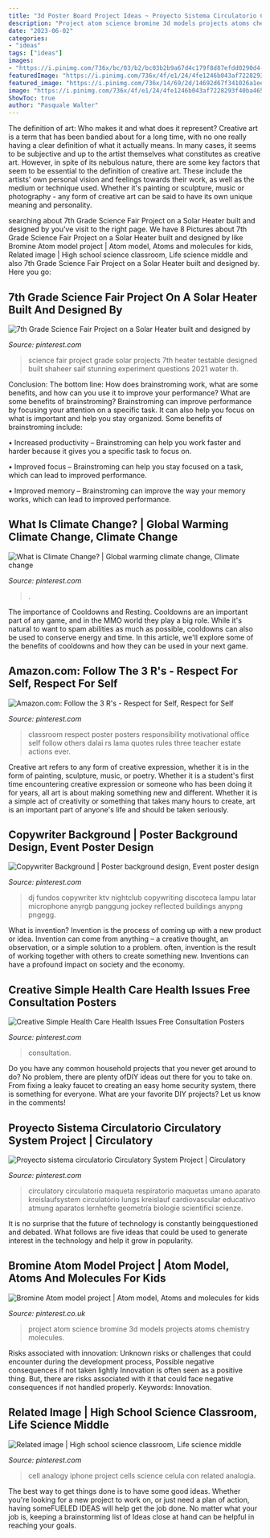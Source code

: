 ```yaml
---
title: "3d Poster Board Project Ideas ~ Proyecto Sistema Circulatorio Circulatory System Project"
description: "Project atom science bromine 3d models projects atoms chemistry molecules"
date: "2023-06-02"
categories:
- "ideas"
tags: ["ideas"]
images:
- "https://i.pinimg.com/736x/bc/03/b2/bc03b2b9a67d4c179f8d87efdd0290d4--classroom-motivational-posters-classroom-posters.jpg"
featuredImage: "https://i.pinimg.com/736x/4f/e1/24/4fe1246b043af7228293f40ba4650435.jpg"
featured_image: "https://i.pinimg.com/736x/14/69/2d/14692d67f341026a1ee262fad04026c3.jpg"
image: "https://i.pinimg.com/736x/4f/e1/24/4fe1246b043af7228293f40ba4650435.jpg"
ShowToc: true
author: "Pasquale Walter"
---
```



The definition of art: Who makes it and what does it represent?
Creative art is a term that has been bandied about for a long time, with no one really having a clear definition of what it actually means. In many cases, it seems to be subjective and up to the artist themselves what constitutes as creative art. However, in spite of its nebulous nature, there are some key factors that seem to be essential to the definition of creative art. These include the artists' own personal vision and feelings towards their work, as well as the medium or technique used. Whether it's painting or sculpture, music or photography - any form of creative art can be said to have its own unique meaning and personality.

	

		
searching about 7th Grade Science Fair Project on a Solar Heater built and designed by you've visit to the right page. We have 8 Pictures about 7th Grade Science Fair Project on a Solar Heater built and designed by like Bromine Atom model project | Atom model, Atoms and molecules for kids, Related image | High school science classroom, Life science middle and also 7th Grade Science Fair Project on a Solar Heater built and designed by. Here you go:
		
    
## 7th Grade Science Fair Project On A Solar Heater Built And Designed By

<img loading=lazy src="https://i.pinimg.com/736x/0c/a7/b7/0ca7b763cc9d51d068a86aff54b4353b--th-grade-science-solar-heater.jpg" onerror="this.onerror=null;this.src='https://tse4.mm.bing.net/th?id=OIP.yXWxAbADXLF73otqViJXvgHaNI&amp;pid=15.1';" alt="7th Grade Science Fair Project on a Solar Heater built and designed by">

_Source: pinterest.com_

>science fair project grade solar projects 7th heater testable designed built shaheer saif stunning experiment questions 2021 water th. 

	

Conclusion: The bottom line: How does brainstroming work, what are some benefits, and how can you use it to improve your performance?
What are some benefits of brainstroming?
Brainstroming can improve performance by focusing your attention on a specific task. It can also help you focus on what is important and help you stay organized. Some benefits of brainstroming include:

• Increased productivity – Brainstroming can help you work faster and harder because it gives you a specific task to focus on.

• Improved focus – Brainstroming can help you stay focused on a task, which can lead to improved performance.

• Improved memory – Brainstroming can improve the way your memory works, which can lead to improved performance.

    
## What Is Climate Change? | Global Warming Climate Change, Climate Change

<img loading=lazy src="https://i.pinimg.com/736x/7c/09/09/7c0909b7d2ae0f748bfcded725403696.jpg" onerror="this.onerror=null;this.src='https://tse3.mm.bing.net/th?id=OIP.6DkaM9nevW8KLP4fmATpywHaLG&amp;pid=15.1';" alt="What is Climate Change? | Global warming climate change, Climate change">

_Source: pinterest.com_

>. 

	

The importance of Cooldowns and Resting.
Cooldowns are an important part of any game, and in the MMO world they play a big role. While it's natural to want to spam abilities as much as possible, cooldowns can also be used to conserve energy and time. In this article, we'll explore some of the benefits of cooldowns and how they can be used in your next game.

    
## Amazon.com: Follow The 3 R&#039;s - Respect For Self, Respect For Self

<img loading=lazy src="https://i.pinimg.com/736x/bc/03/b2/bc03b2b9a67d4c179f8d87efdd0290d4--classroom-motivational-posters-classroom-posters.jpg" onerror="this.onerror=null;this.src='https://tse3.mm.bing.net/th?id=OIP.-dREDGCsaqQboTUj-tdSowAAAA&amp;pid=15.1';" alt="Amazon.com: Follow the 3 R&#039;s - Respect for Self, Respect for Self">

_Source: pinterest.com_

>classroom respect poster posters responsibility motivational office self follow others dalai rs lama quotes rules three teacher estate actions ever. 

	

Creative art refers to any form of creative expression, whether it is in the form of painting, sculpture, music, or poetry. Whether it is a student's first time encountering creative expression or someone who has been doing it for years, all art is about making something new and different. Whether it is a simple act of creativity or something that takes many hours to create, art is an important part of anyone's life and should be taken seriously.

    
## Copywriter Background | Poster Background Design, Event Poster Design

<img loading=lazy src="https://i.pinimg.com/736x/d2/7c/9e/d27c9e157cd5ec5f768988b943c5aa30.jpg" onerror="this.onerror=null;this.src='https://tse4.mm.bing.net/th?id=OIP.8R7pGm4a3yzZSmgTH7BoUwHaMn&amp;pid=15.1';" alt="Copywriter Background | Poster background design, Event poster design">

_Source: pinterest.com_

>dj fundos copywriter ktv nightclub copywriting discoteca lampu latar microphone anyrgb panggung jockey reflected buildings anypng pngegg. 

	

What is invention?
Invention is the process of coming up with a new product or idea. Invention can come from anything – a creative thought, an observation, or a simple solution to a problem. often, invention is the result of working together with others to create something new. Inventions can have a profound impact on society and the economy.

    
## Creative Simple Health Care Health Issues Free Consultation Posters

<img loading=lazy src="https://i.pinimg.com/736x/4f/e1/24/4fe1246b043af7228293f40ba4650435.jpg" onerror="this.onerror=null;this.src='https://tse1.mm.bing.net/th?id=OIP.dXSXNFMNrVlkIoycu7eHhgHaLH&amp;pid=15.1';" alt="Creative Simple Health Care Health Issues Free Consultation Posters">

_Source: pinterest.com_

>consultation. 

	

Do you have any common household projects that you never get around to do? No problem, there are plenty ofDIY ideas out there for you to take on. From fixing a leaky faucet to creating an easy home security system, there is something for everyone. What are your favorite DIY projects? Let us know in the comments!

    
## Proyecto Sistema Circulatorio Circulatory System Project | Circulatory

<img loading=lazy src="https://i.pinimg.com/736x/b0/38/c9/b038c93362708a08835b67e31f3c26cf--science-projects-school-projects.jpg" onerror="this.onerror=null;this.src='https://tse2.mm.bing.net/th?id=OIP.tJ-TA5qcH_Td85kv-RBB3AHaNK&amp;pid=15.1';" alt="Proyecto sistema circulatorio Circulatory System Project | Circulatory">

_Source: pinterest.com_

>circulatory circulatorio maqueta respiratorio maquetas umano aparato kreislaufsystem circulatório lungs kreislauf cardiovascular educativo atmung aparatos lernhefte geometría biologie scientifici scienze. 

	

It is no surprise that the future of technology is constantly beingquestioned and debated. What follows are five ideas that could be used to generate interest in the technology and help it grow in popularity.

    
## Bromine Atom Model Project | Atom Model, Atoms And Molecules For Kids

<img loading=lazy src="https://i.pinimg.com/736x/ee/96/ce/ee96ce57f30e16f32e1ce609ca5ce628.jpg" onerror="this.onerror=null;this.src='https://tse4.mm.bing.net/th?id=OIP.ypfkD6khHXLWlhJ5SFMkzwHaJ3&amp;pid=15.1';" alt="Bromine Atom model project | Atom model, Atoms and molecules for kids">

_Source: pinterest.co.uk_

>project atom science bromine 3d models projects atoms chemistry molecules. 

	

Risks associated with innovation: Unknown risks or challenges that could encounter during the development process, Possible negative consequences if not taken lightly
Innovation is often seen as a positive thing. But, there are risks associated with it that could face negative consequences if not handled properly. Keywords: Innovation.

    
## Related Image | High School Science Classroom, Life Science Middle

<img loading=lazy src="https://i.pinimg.com/736x/14/69/2d/14692d67f341026a1ee262fad04026c3.jpg" onerror="this.onerror=null;this.src='https://tse2.mm.bing.net/th?id=OIP.WYrd50G66dqyRAeEDIxw3QHaJ3&amp;pid=15.1';" alt="Related image | High school science classroom, Life science middle">

_Source: pinterest.com_

>cell analogy iphone project cells science celula con related analogia. 

	

The best way to get things done is to have some good ideas. Whether you're looking for a new project to work on, or just need a plan of action, having someFUELED IDEAS will help get the job done. No matter what your job is, keeping a brainstorming list of Ideas close at hand can be helpful in reaching your goals.

